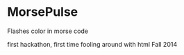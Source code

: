 MorsePulse
==========

Flashes color in morse code

first hackathon, first time fooling around with html Fall 2014

